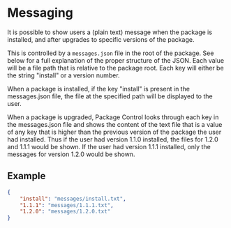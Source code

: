 <!-- https://packagecontrol.io/docs/messaging -->
<!-- https://github.com/wbond/packagecontrol.io/blob/master/app/html/docs/messaging.html -->
<!-- https://github.com/wbond/package_control/blob/master/example-messages.json -->


# Messaging

It is possible to show users a (plain text) message when the package is installed, and after upgrades to specific versions of the package.

This is controlled by a `messages.json` file in the root of the package. See below for a full explanation of the proper structure of the JSON. Each value will be a file path that is relative to the package root. Each key will either be the string "install" or a version number.

When a package is installed, if the key "install" is present in the messages.json file, the file at the specified path will be displayed to the user.

When a package is upgraded, Package Control looks through each key in the messages.json file and shows the content of the text file that is a value of any key that is higher than the previous version of the package the user had installed. Thus if the user had version 1.1.0 installed, the files for 1.2.0 and 1.1.1 would be shown. If the user had version 1.1.1 installed, only the messages for version 1.2.0 would be shown.

## Example

```json
{
	"install": "messages/install.txt",
	"1.1.1": "messages/1.1.1.txt",
	"1.2.0": "messages/1.2.0.txt"
}
```
